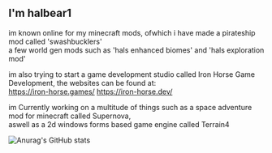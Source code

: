 ## I'm halbear1

im known online for my minecraft mods, ofwhich i have made a pirateship mod called 'swashbucklers'\
a few world gen mods such as 'hals enhanced biomes' and 'hals exploration mod'

im also trying to start a game development studio called Iron Horse Game Development, the websites can be found at:\
https://iron-horse.games/
https://iron-horse.dev/

im Currently working on a multitude of things such as a space adventure mod for minecraft called Supernova,\
aswell as a 2d windows forms based game engine called Terrain4

![Anurag's GitHub stats](https://github-readme-stats.vercel.app/api?username=halbear&show_icons=true&theme=tokyonight)

<!--
**halbear/halbear** is a ✨ _special_ ✨ repository because its `README.md` (this file) appears on your GitHub profile.

Here are some ideas to get you started:

- 🔭 I’m currently working on ...
- 🌱 I’m currently learning ...
- 👯 I’m looking to collaborate on ...
- 🤔 I’m looking for help with ...
- 💬 Ask me about ...
- 📫 How to reach me: ...
- 😄 Pronouns: ...
- ⚡ Fun fact: ...
-->
